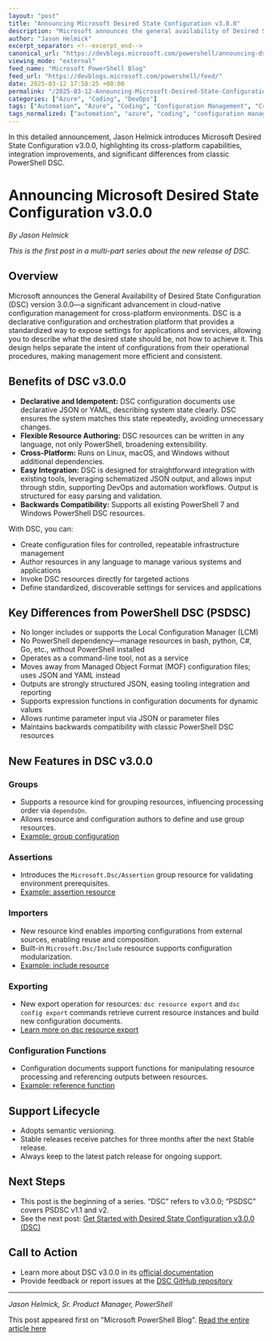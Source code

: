 ```yaml
---
layout: "post"
title: "Announcing Microsoft Desired State Configuration v3.0.0"
description: "Microsoft announces the general availability of Desired State Configuration (DSC) v3.0.0, a major update in cloud-native, cross-platform configuration management. This post highlights DSC v3’s new features, its differences from classic PowerShell DSC, and key integration enhancements for managing applications and infrastructure."
author: "Jason Helmick"
excerpt_separator: <!--excerpt_end-->
canonical_url: "https://devblogs.microsoft.com/powershell/announcing-dsc-v3/"
viewing_mode: "external"
feed_name: "Microsoft PowerShell Blog"
feed_url: "https://devblogs.microsoft.com/powershell/feed/"
date: 2025-03-12 17:58:25 +00:00
permalink: "/2025-03-12-Announcing-Microsoft-Desired-State-Configuration-v300.html"
categories: ["Azure", "Coding", "DevOps"]
tags: ["Automation", "Azure", "Coding", "Configuration Management", "Cross Platform", "Desired State Configuration", "DevOps", "DSC", "IaC", "JSON", "News", "PowerShell", "PowerShell DSC", "PSDSC", "Resource Authoring", "System Orchestration", "YAML"]
tags_normalized: ["automation", "azure", "coding", "configuration management", "cross platform", "desired state configuration", "devops", "dsc", "iac", "json", "news", "powershell", "powershell dsc", "psdsc", "resource authoring", "system orchestration", "yaml"]
---
```


In this detailed announcement, Jason Helmick introduces Microsoft Desired State Configuration v3.0.0, highlighting its cross-platform capabilities, integration improvements, and significant differences from classic PowerShell DSC.<!--excerpt_end-->

# Announcing Microsoft Desired State Configuration v3.0.0

*By Jason Helmick*

*This is the first post in a multi-part series about the new release of DSC.*

## Overview

Microsoft announces the General Availability of Desired State Configuration (DSC) version 3.0.0—a significant advancement in cloud-native configuration management for cross-platform environments. DSC is a declarative configuration and orchestration platform that provides a standardized way to expose settings for applications and services, allowing you to describe what the desired state should be, not how to achieve it. This design helps separate the intent of configurations from their operational procedures, making management more efficient and consistent.

## Benefits of DSC v3.0.0

- **Declarative and Idempotent:** DSC configuration documents use declarative JSON or YAML, describing system state clearly. DSC ensures the system matches this state repeatedly, avoiding unnecessary changes.
- **Flexible Resource Authoring:** DSC resources can be written in any language, not only PowerShell, broadening extensibility.
- **Cross-Platform:** Runs on Linux, macOS, and Windows without additional dependencies.
- **Easy Integration:** DSC is designed for straightforward integration with existing tools, leveraging schematized JSON output, and allows input through stdin, supporting DevOps and automation workflows. Output is structured for easy parsing and validation.
- **Backwards Compatibility:** Supports all existing PowerShell 7 and Windows PowerShell DSC resources.

With DSC, you can:

- Create configuration files for controlled, repeatable infrastructure management
- Author resources in any language to manage various systems and applications
- Invoke DSC resources directly for targeted actions
- Define standardized, discoverable settings for services and applications

## Key Differences from PowerShell DSC (PSDSC)

- No longer includes or supports the Local Configuration Manager (LCM)
- No PowerShell dependency—manage resources in bash, python, C#, Go, etc., without PowerShell installed
- Operates as a command-line tool, not as a service
- Moves away from Managed Object Format (MOF) configuration files; uses JSON and YAML instead
- Outputs are strongly structured JSON, easing tooling integration and reporting
- Supports expression functions in configuration documents for dynamic values
- Allows runtime parameter input via JSON or parameter files
- Maintains backwards compatibility with classic PowerShell DSC resources

## New Features in DSC v3.0.0

### Groups

- Supports a resource kind for grouping resources, influencing processing order via `dependsOn`.
- Allows resource and configuration authors to define and use group resources.
- [Example: group configuration](https://github.com/PowerShell/DSC/blob/main/dsc/examples/groups.dsc.yaml)

### Assertions

- Introduces the `Microsoft.Dsc/Assertion` group resource for validating environment prerequisites.
- [Example: assertion resource](https://github.com/PowerShell/DSC/blob/main/dsc/examples/assertion.dsc.yaml)

### Importers

- New resource kind enables importing configurations from external sources, enabling reuse and composition.
- Built-in `Microsoft.Dsc/Include` resource supports configuration modularization.
- [Example: include resource](https://github.com/PowerShell/DSC/blob/main/dsc/examples/include.dsc.yaml)

### Exporting

- New export operation for resources: `dsc resource export` and `dsc config export` commands retrieve current resource instances and build new configuration documents.
- [Learn more on dsc resource export](https://learn.microsoft.com/en-us/powershell/dsc/reference/cli/resource/export?view=dsc-3.0&preserveView=true)

### Configuration Functions

- Configuration documents support functions for manipulating resource processing and referencing outputs between resources.
- [Example: reference function](https://github.com/PowerShell/DSC/blob/main/dsc/examples/reference.dsc.yaml)

## Support Lifecycle

- Adopts semantic versioning.
- Stable releases receive patches for three months after the next Stable release.
- Always keep to the latest patch release for ongoing support.

## Next Steps

- This post is the beginning of a series. “DSC” refers to v3.0.0; “PSDSC” covers PSDSC v1.1 and v2.
- See the next post: [Get Started with Desired State Configuration v3.0.0 (DSC)](https://devblogs.microsoft.com/powershell/get-started-with-dsc-v3/)

## Call to Action

- Learn more about DSC v3.0.0 in its [official documentation](https://learn.microsoft.com/powershell/dsc/overview?view=dsc-3.0&preserveView=true)
- Provide feedback or report issues at the [DSC GitHub repository](https://github.com/PowerShell/DSC)

---

*Jason Helmick, Sr. Product Manager, PowerShell*

This post appeared first on "Microsoft PowerShell Blog". [Read the entire article here](https://devblogs.microsoft.com/powershell/announcing-dsc-v3/)
